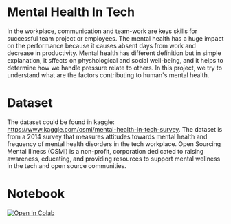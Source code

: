 # Mental Health In Tech

In the workplace, communication and team-work are keys skills for successful team project or employees. The mental health has a huge impact on the performance because it causes absent days from work and decrease in productivity. Mental health has different definition but in simple explanation, it sffects on physhological and social well-being, and it helps to determine how we handle pressure relate to others. In this project, we try to understand what are the factors contributing to human's mental health.

# Dataset
The dataset could be found in kaggle: https://www.kaggle.com/osmi/mental-health-in-tech-survey.
The dataset is from a 2014 survey that measures attitudes towards mental health and frequency of mental health disorders in the tech workplace. Open Sourcing Mental Illness (OSMI) is a non-profit, corporation dedicated to raising awareness, educating, and providing resources to support mental wellness in the tech and open source communities.

# Notebook

[![Open In Colab](https://colab.research.google.com/assets/colab-badge.svg)](https://colab.research.google.com/github/marziehphi/mental-health-tech-analyst/blob/master/notes/mental_health.ipynb)